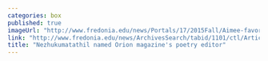 ```yaml
---
categories: box
published: true
imageUrl: "http://www.fredonia.edu/news/Portals/17/2015Fall/Aimee-favorite-2014-photo-for-web.jpg"
link: "http://www.fredonia.edu/news/ArchivesSearch/tabid/1101/ctl/ArticleView/mid/1878/articleId/5611/Nezhukumatathil_named_Orion_magazines_poetry_editor.aspx"
title: "Nezhukumatathil named Orion magazine's poetry editor"
---
```



